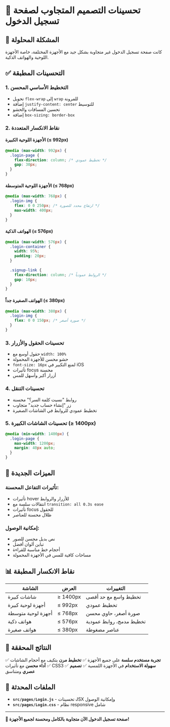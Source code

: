 # 📱 تحسينات التصميم المتجاوب لصفحة تسجيل الدخول

## 🎯 المشكلة المحلولة
كانت صفحة تسجيل الدخول غير متجاوبة بشكل جيد مع الأجهزة المختلفة، خاصة الأجهزة اللوحية والهواتف الذكية.

## ✅ التحسينات المطبقة

### 1. **التخطيط الأساسي المحسن**
- تحويل `flex-wrap` إلى `wrap` للمرونة
- إضافة `justify-content: center` للتوسيط
- تحسين المسافات والحشو
- إضافة `box-sizing: border-box`

### 2. **نقاط الانكسار المتعددة**

#### **الأجهزة اللوحية الكبيرة (≤ 992px)**
```css
@media (max-width: 992px) {
  .login-page {
    flex-direction: column; /* تخطيط عمودي */
    gap: 30px;
  }
}
```

#### **الأجهزة اللوحية المتوسطة (≤ 768px)**
```css
@media (max-width: 768px) {
  .login-img {
    flex: 0 0 250px; /* ارتفاع محدد للصورة */
    max-width: 400px;
  }
}
```

#### **الهواتف الذكية (≤ 576px)**
```css
@media (max-width: 576px) {
  .login-container {
    width: 95%;
    padding: 20px;
  }
  
  .signup-link {
    flex-direction: column; /* الروابط عمودياً */
    gap: 10px;
  }
}
```

#### **الهواتف الصغيرة جداً (≤ 380px)**
```css
@media (max-width: 380px) {
  .login-img {
    flex: 0 0 150px; /* صورة أصغر */
  }
}
```

### 3. **تحسينات الحقول والأزرار**
- حقول أوسع مع `width: 100%`
- حشو محسن للأجهزة المحمولة
- `font-size: 16px` لمنع التكبير في iOS
- تأثيرات focus محسنة
- أزرار أكبر وأسهل للمس

### 4. **تحسينات التنقل**
- روابط "نسيت كلمة السر؟" محسنة
- زر "إنشاء حساب جديد" متجاوب
- تخطيط عمودي للروابط في الشاشات الصغيرة

### 5. **تحسينات الشاشات الكبيرة (≥ 1400px)**
```css
@media (min-width: 1400px) {
  .login-page {
    max-width: 1200px;
    margin: 40px auto;
  }
}
```

## 🎨 الميزات الجديدة

### **تأثيرات التفاعل المحسنة:**
- تأثيرات hover للأزرار والروابط
- انتقالات سلسة مع `transition: all 0.3s ease`
- تأثيرات focus للحقول
- ظلال محسنة للعناصر

### **إمكانية الوصول:**
- نص بديل محسن للصور
- تباين ألوان أفضل
- أحجام خط مناسبة للقراءة
- مساحات كافية للمس في الأجهزة المحمولة

## 📊 نقاط الانكسار المطبقة

| الشاشة | العرض | التغييرات |
|--------|--------|-----------|
| شاشات كبيرة | ≥ 1400px | تخطيط واسع مع حد أقصى |
| أجهزة لوحية كبيرة | ≤ 992px | تخطيط عمودي |
| أجهزة لوحية متوسطة | ≤ 768px | صورة أصغر، حاوي محسن |
| هواتف ذكية | ≤ 576px | تخطيط مدمج، روابط عمودية |
| هواتف صغيرة | ≤ 380px | عناصر مضغوطة |

## 🚀 النتائج المحققة

✅ **تجربة مستخدم سلسة** على جميع الأجهزة
✅ **تخطيط مرن** يتكيف مع أحجام الشاشات
✅ **أداء محسن** مع تأثيرات CSS3
✅ **سهولة الاستخدام** في الأجهزة اللمسية
✅ **تصميم عصري** ومتناسق

## 🔧 الملفات المحدثة

- **`src/pages/Login.js`** - تحسينات JSX وإمكانية الوصول
- **`src/pages/Login.css`** - نظام responsive شامل

---

**📱 صفحة تسجيل الدخول الآن متجاوبة بالكامل ومحسنة لجميع الأجهزة!**